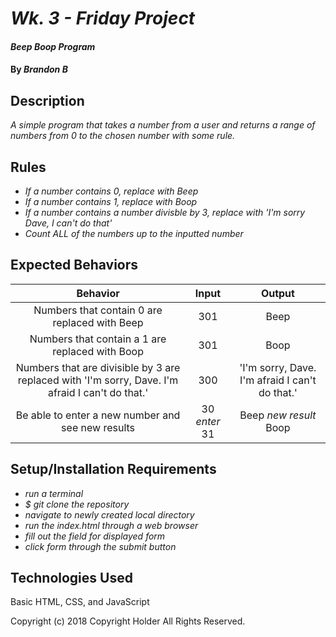 # _Wk. 3 - Friday Project_

#### _Beep Boop Program_

#### By _**Brandon B**_

## Description

_A simple program that takes a number from a user and returns a range of numbers from 0 to the chosen number with some rule._

## Rules
* _If a number contains 0, replace with Beep_
* _If a number contains 1, replace with Boop_
* _If a number contains a number divisble by 3, replace with 'I'm sorry Dave, I can't do that'_
* _Count ALL of the numbers up to the inputted number_

## Expected Behaviors

|Behavior  |     Input     | Output|
|:----------:|:-------------:|:------:|
| Numbers that contain 0 are replaced with Beep | 301 | Beep |
| Numbers that contain a 1 are replaced with Boop | 301  | Boop |
| Numbers that are divisible by 3 are replaced with 'I'm sorry, Dave. I'm afraid I can't do that.'  | 300 | 'I'm sorry, Dave. I'm afraid I can't do that.' |
| Be able to enter a new number and see new results | 30 *enter* 31 | Beep *new result* Boop |


## Setup/Installation Requirements

* _run a terminal_
* _$ git clone the repository_
* _navigate to newly created local directory_
* _run the index.html through a web browser_
* _fill out the field for displayed form_
* _click form through the submit button_


## Technologies Used

Basic HTML, CSS, and JavaScript

Copyright (c) 2018 Copyright Holder All Rights Reserved.
